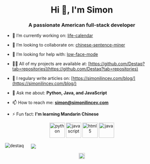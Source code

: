 <h1 align="center">Hi 👋, I'm Simon</h1>
<h3 align="center">A passionate American full-stack developer</h3>

- 🔭  I’m currently working on: [life-calendar](https://github.com/Destaq/life-calendar)

- 👯  I’m looking to collaborate on: [chinese-sentence-miner](https://github.com/Destaq/chinese-sentence-miner)

- 🤔  I’m looking for help with: [low-face-mode](https://github.com/Destaq/low-face-mode)

- 👨‍💻  All of my projects are available at: [https://github.com/Destaq?tab=repositories](https://github.com/Destaq?tab=repositories)

- 📝  I regulary write articles on: [https://simonilincev.com/blog/](https://simonilincev.com/blog/)

- 💬  Ask me about: **Python, Java, and JavaScript**

- 📫  How to reach me: **simon@simonilincev.com**

- ⚡  Fun fact: **I'm learning Mandarin Chinese**
<p align="center">
  <img src="https://cdn4.iconfinder.com/data/icons/logos-and-brands/512/267_Python_logo-256.png" alt="python" width="50" height="50"/>
  
  <img src="https://cdn.icon-icons.com/icons2/2108/PNG/512/javascript_icon_130900.png" alt="javascript" width="50" height="50"/> 
  
  <img src="https://cdn4.iconfinder.com/data/icons/flat-brand-logo-2/512/html5-256.png" alt="html5" width="50" height="50"/>
  
  <img src="https://cdn4.iconfinder.com/data/icons/logos-and-brands/512/181_Java_logo_logos-256.png" alt="java" width="50" height="50"/>
  </p>
<span align="center" style="padding-right: 10px"> <img src="https://github-readme-stats.vercel.app/api?username=destaq&show_icons=true" alt="destaq" /> </span>
<span align="center" style="padding-left: 10px"> <img align="center" src= "https://github-readme-stats.vercel.app/api/top-langs/?username=destaq&langs_count=10&layout=compact" /> </span>

<p align="center">
<a href="https://stackoverflow.com/destaq" target="blank"><img align="center" src="https://cdn.jsdelivr.net/npm/simple-icons@3.0.1/icons/stackoverflow.svg" alt="destaq" height="20" width="20" /></a>
</p>
